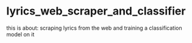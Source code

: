 # lyrics_web_scraper_and_classifier
this is about: scraping lyrics from the web and training a classification model on it
